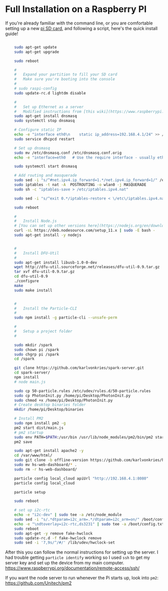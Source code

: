 
Full Installation on a Raspberry PI
=======================================

If you're already familiar with the command line, or you are comfortable setting up a new [pi SD card](http://elinux.org/RPi_Easy_SD_Card_Setup), and following a script, here's the quick install guide!


```sh

	sudo apt-get update
	sudo apt-get upgrade

	sudo reboot

	#
	#	Expand your partition to fill your SD card
	#	Make sure you're booting into the console
	#
	# sudo raspi-config
	sudo update-rc.d lightdm disable

	#
	#	Set up Ethernet as a server
	#	Modified instructions from [this wiki](https://www.raspberrypi.org/documentation/configuration/wireless/access-point.md)
	sudo apt-get install dnsmasq
	sudo systemctl stop dnsmasq

	# Configure static IP
	echo -e "interface eth0\n    static ip_address=192.168.4.1/24" >> /etc/dhcpcd.conf
	sudo service dhcpcd restart

	# Set up dnsmasq
	sudo mv /etc/dnsmasq.conf /etc/dnsmasq.conf.orig
	echo -e "interface=eth0   # Use the require interface - usually eth0\n   dhcp-range=192.168.4.2,192.168.4.20,255.255.255.0,24h" | sudo tee -a /etc/dnsmasq.conf

	sudo systemctl start dnsmasq

	# Add routing and masquerade
	sudo sed -i "s/^#net.ipv4.ip_forward=1.*/net.ipv4.ip_forward=1/" /etc/sysctl.conf
	sudo iptables -t nat -A  POSTROUTING -o wlan0 -j MASQUERADE
	sudo sh -c "iptables-save > /etc/iptables.ipv4.nat"

	sudo sed -i "s/^exit 0.*/iptables-restore < \/etc\/iptables.ipv4.nat\n\nexit 0/" /etc/rc.local

	sudo reboot

	#
	#	Install Node.js
	# [You can set up other versions here](https://nodejs.org/en/download/package-manager/#debian-and-ubuntu-based-linux-distributions)
	curl -sL https://deb.nodesource.com/setup_11.x | sudo -E bash -
  	sudo apt-get install -y nodejs


	#
	#	Install DFU-Util
	#
	sudo apt-get install libusb-1.0-0-dev
	wget http://dfu-util.sourceforge.net/releases/dfu-util-0.9.tar.gz
	tar xvf dfu-util-0.9.tar.gz
	cd dfu-util-0.9
	./configure
	make
	sudo make install


	#
	#	Install the Particle-CLI
	#
	sudo npm install -g particle-cli --unsafe-perm

	#
	#	Setup a project folder
	#

	sudo mkdir /spark
	sudo chown pi /spark
	sudo chgrp pi /spark
	cd /spark

	git clone https://github.com/karlvonkries/spark-server.git
	cd spark-server/
	npm install
	# node main.js

	sudo cp 50-particle.rules /etc/udev/rules.d/50-particle.rules
	sudo cp PhotonInit.py /home/pi/Desktop/PhotonInit.py
	sudo chmod +x /home/pi/Desktop/PhotonInit.py
	# Create desktop binaries folder
	mkdir /home/pi/Desktop/binaries

	# Install PM2
	sudo npm install pm2 -g
	pm2 start dist/main.js
	# pm2 startup
	sudo env PATH=$PATH:/usr/bin /usr/lib/node_modules/pm2/bin/pm2 startup systemd -u pi --hp /home/pi
	pm2 save

	sudo apt-get install apache2 -y
	cd /var/www/html/
	sudo git clone -b offline-version https://github.com/karlvonkries/hs-web-dashboard.git
	sudo mv hs-web-dashboard/* .
	sudo rm -r hs-web-dashboard/

	particle config local_cloud apiUrl "http://192.168.4.1:8080"
	particle config local_cloud

	particle setup

	sudo reboot

	# set up i2c-rtc
	echo -e "i2c-dev" | sudo tee -a /etc/node_module
	sudo sed -i "s/.*dtparam=i2c_arm=.*/dtparam=i2c_arm=on/" /boot/config.txt
	echo -e "\ndtoverlay=i2c-rtc,ds3231" | sudo tee -a /boot/config.txt
	sudo reboot
	sudo apt-get -y remove fake-hwclock
	sudo update-rc.d -f fake-hwclock remove
	sudo sed -i '7,9s/^/#/' /lib/udev/hwclock-set


```

After this you can follow the normal instructions for setting up the server.  I had trouble getting `particle identify` working so I used `ssh` to get my server key and set up the device from my main computer.
https://www.raspberrypi.org/documentation/remote-access/ssh/

If you want the node server to run whenever the Pi starts up, look into `pm2`:
https://github.com/Unitech/pm2
